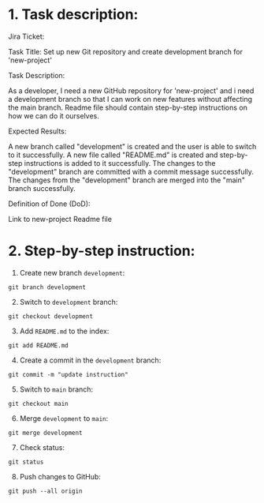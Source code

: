 
# 1. Task description:
Jira Ticket:

Task Title: Set up new Git repository and create development branch for 'new-project'

Task Description:

As a developer, I need a new GitHub repository for 'new-project' and i need a development branch so that I can work on new features without affecting the main branch.
Readme file should contain step-by-step instructions on how we can do it ourselves.

Expected Results:

A new branch called "development" is created and the user is able to switch to it successfully.
A new file called "README.md" is created and step-by-step instructions is added to it successfully.
The changes to the "development" branch are committed with a commit message successfully.
The changes from the "development" branch are merged into the "main" branch successfully.

Definition of Done (DoD):

Link to new-project Readme file

# 2. Step-by-step instruction:

1. Create new branch `development`:
```shell
git branch development
```
2. Switch to `development` branch:
```shell
git checkout development
```
3. Add `README.md` to the index:
```shell
git add README.md
```
4. Create a commit in the `development` branch:
```shell
git commit -m "update instruction"
```
5. Switch to `main` branch:
```shell
git checkout main
```
6. Merge `development` to `main`:
```shell
git merge development
```
7. Check status:
```shell
git status
```
8. Push changes to GitHub:
```shell
git push --all origin
```
